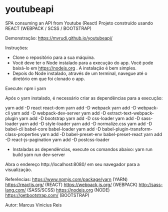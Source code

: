 # youtubeapi
SPA consuming an API from Youtube (React)
Projeto construído usando REACT (WEBPACK / SCSS / BOOTSTRAP)

Demonstração:
https://mvrudi.github.io/youtubeapi/

Instruções:
- Clone o repositório para a sua máquina.
- Você deve ter o Node instalado para a execução do app. Você pode baixá-lo em https://nodejs.org . A instalação é bem simples.
- Depois do Node instalado, através de um terminal, navegue até o diretório em que foi clonado o app.

Execute: 
npm i yarn

Após o yarn instalado, é necessário criar as dependências para a execução:

yarn add -D react react-dom
yarn add -D webpack
yarn add -D webpack-cli
yarn add -D webpack-dev-server
yarn add -D extract-text-webpack-plugin
yarn add -D bootstrap
yarn add -D css-loader
yarn add -D sass-loader
yarn add -D style-loader
yarn add -D normalize.css
yarn add -D babel-cli babel-core babel-loader
yarn add -D babel-plugin-transform-class-properties
yarn add -D babel-preset-env babel-preset-react
yarn add -D react-js-pagination
yarn add -D postcss-loader

- Instaladas as dependências, execute os comandos abaixo:
yarn run build
yarn run dev-server 

Abra o endereço http://localhost:8080/ em seu navegador para a visualização.

Referências:
https://www.npmjs.com/package/yarn (YARN)
https://reactjs.org/ (REACT)
https://webpack.js.org/ (WEBPACK)
http://sass-lang.com/ (SASS/SCSS)
https://nodejs.org (NODE)
https://getbootstrap.com/ (BOOTSTRAP)

Autor: Marcus Vinicius Reis
